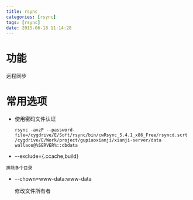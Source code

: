 ```yaml
---
title: rsync
categories: [rsync]
tags: [rsync]
date: 2015-06-18 11:14:28
---
```


# 功能

远程同步

# 常用选项

-   使用密码文件认证

        rsync -avzP --password-file=/cygdrive/E/Soft/rsync/bin/cwRsync_5.4.1_x86_Free/rsyncd.scrt  /cygdrive/E/Work/project/gupiaoxianji/xianji-server/data wallace@%SERVER%::dbdata

-    --exclude={.ccache,build}

    排除多个目录

-   --chown=www-data:www-data

    修改文件所有者
